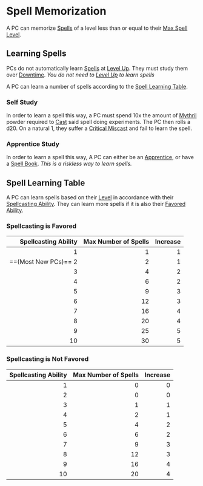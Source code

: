 # Spell Memorization

A PC can memorize [Spells](Spells.md) of a level less than or equal to their [Max Spell Level](../Spells/Spell%20Level.md#Max%20Spell%20Level).

## Learning Spells

PCs do not automatically learn [Spells](Spells.md) at [Level Up](../../Player%20Characters/Derived%20Statistics/Level.md#Level%20Up). They must study them over [Downtime](../../Player%20Characters/Derived%20Statistics/Level.md#Downtime).
*You do not need to [Level Up](../../Player%20Characters/Derived%20Statistics/Level.md#Level%20Up) to learn spells*

A PC can learn a number of spells according to the [Spell Learning Table](Spell%20Memorization.md#Spell%20Learning%20Table).

### Self Study

In order to learn a spell this way, a PC must spend 10x the amount of [Mythril](../Mythril.md) powder required to [Cast](Spellcasting.md) said spell doing experiments. The PC then rolls a d20. On a natural 1, they suffer a [Critical Miscast](../../Game%20Procedures/Die%20Rolling%20Mechanics/Critical%20Miscast.md) and fail to learn the spell.

### Apprentice Study

In order to learn a spell this way, A PC can either be an [Apprentice](Magic%20Apprenticeships.md), or have a [Spell Book](Spell%20Books.md).
*This is a riskless way to learn spells.*

## Spell Learning Table

A PC can learn spells based on their [Level](../../Player%20Characters/Derived%20Statistics/Level.md) in accordance with their [Spellcasting Ability](Spellcasting%20Disciplines/Spellcasting%20Ability.md). They can learn more spells if it is also their [Favored Ability](../../Player%20Characters/Backgrounds/Favored%20Ability.md).

### Spellcasting is Favored

| Spellcasting Ability | Max Number of Spells | Increase |
| -------------------: | -------------------: | -------: |
|                    1 |                    1 |        1 |
| ==(Most New PCs)== 2 |                    2 |        1 |
|                    3 |                    4 |        2 |
|                    4 |                    6 |        2 |
|                    5 |                    9 |        3 |
|                    6 |                   12 |        3 |
|                    7 |                   16 |        4 |
|                    8 |                   20 |        4 |
|                    9 |                   25 |        5 |
|                   10 |                   30 |        5 |

### Spellcasting is Not Favored

| Spellcasting Ability | Max Number of Spells | Increase |
| -------------------: | -------------------: | -------: |
|                    1 |                    0 |        0 |
|                    2 |                    0 |        0 |
|                    3 |                    1 |        1 |
|                    4 |                    2 |        1 |
|                    5 |                    4 |        2 |
|                    6 |                    6 |        2 |
|                    7 |                    9 |        3 |
|                    8 |                   12 |        3 |
|                    9 |                   16 |        4 |
|                   10 |                   20 |        4 |

